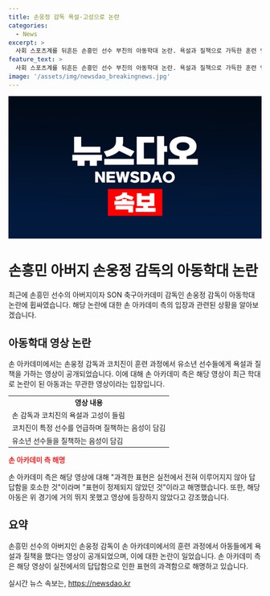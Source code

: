 ```yaml
---
title: 손웅정 감독 욕설·고성으로 논란
categories:
  - News
excerpt: >
  사회 스포츠계를 뒤흔든 손흥민 선수 부친의 아동학대 논란. 욕설과 질책으로 가득한 훈련 영상으로 논란이 터졌으나 아카데미 측은 해당 영상이 논란과는 무관하다고 주장했다. 특히 학대로 고소한 아동은 해당 경기에 거의 출전하지 않았다고 설명했다.하지만 논란은 여전히 거세고 있으며, 이에 대한 공론화와 추가 조사가 불가피해 보인다.
feature_text: >
  사회 스포츠계를 뒤흔든 손흥민 선수 부친의 아동학대 논란. 욕설과 질책으로 가득한 훈련 영상으로 논란이 터졌으나 아카데미 측은 해당 영상이 논란과는 무관하다고 주장했다. 특히 학대로 고소한 아동은 해당 경기에 거의 출전하지 않았다고 설명했다.하지만 논란은 여전히 거세고 있으며, 이에 대한 공론화와 추가 조사가 불가피해 보인다.
image: '/assets/img/newsdao_breakingnews.jpg'
---
```


<p><img src="/assets/img/newsdao_breakingnews.jpg" alt="ranknews 속보" /></p>

<h1 data-ke-size="size24">손흥민 아버지 손웅정 감독의 아동학대 논란</h1>

<p data-ke-size="size16">최근에 손흥민 선수의 아버지이자 SON 축구아카데미 감독인 손웅정 감독이 아동학대 논란에 휩싸였습니다. 해당 논란에 대한 손 아카데미 측의 입장과 관련된 상황을 알아보겠습니다.</p>

<h2 data-ke-size="size20">아동학대 영상 논란</h2>

<p data-ke-size="size16">손 아카데미에서는 손웅정 감독과 코치진이 훈련 과정에서 유소년 선수들에게 욕설과 질책을 가하는 영상이 공개되었습니다. 이에 대해 손 아카데미 측은 해당 영상이 최근 학대로 논란이 된 아동과는 무관한 영상이라는 입장입니다.</p>

<table>
    <tr>
        <td style="text-align: center; height: 17px;"><b>영상 내용</b></td>
    </tr>
    <tr>
        <td>손 감독과 코치진의 욕설과 고성이 들림</td>
    </tr>
    <tr>
        <td>코치진이 특정 선수를 언급하며 질책하는 음성이 담김</td>
    </tr>
    <tr>
        <td>유소년 선수들을 질책하는 음성이 담김</td>
    </tr>
</table>

<p><b><span style="color: #ee2323;">손 아카데미 측 해명</span></b></p>

<p data-ke-size="size16">손 아카데미 측은 해당 영상에 대해 "과격한 표현은 실전에서 전혀 이루어지지 않아 답답함을 호소한 것"이라며 "표현이 정제되지 않았던 것"이라고 해명했습니다. 또한, 해당 아동은 위 경기에 거의 뛰지 못했고 영상에 등장하지 않았다고 강조했습니다.</p>

<h2 data-ke-size="size20">요약</h2>

<p data-ke-size="size16">손흥민 선수의 아버지인 손웅정 감독이 손 아카데미에서의 훈련 과정에서 아동들에게 욕설과 질책을 했다는 영상이 공개되었으며, 이에 대한 논란이 일었습니다. 손 아카데미 측은 해당 영상이 실전에서의 답답함으로 인한 표현의 과격함으로 해명하고 있습니다.</p>
실시간 뉴스 속보는, <a href="https://newsdao.kr" rel="dofollow">https://newsdao.kr</a>


